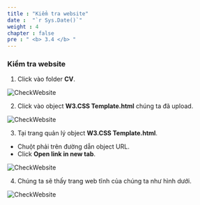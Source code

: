 ```yaml
---
title : "Kiểm tra website"
date :  "`r Sys.Date()`" 
weight : 4 
chapter : false
pre : " <b> 3.4 </b> "
---
```

### Kiểm tra website

1. Click vào folder **CV**.
  
![CheckWebsite](/images/3.HoststaticwebinS3/3.4-check/001.png)

2. Click vào object **W3.CSS Template.html** chúng ta đã upload.
   
![CheckWebsite](/images/3.HoststaticwebinS3/3.4-check/002.png)

3. Tại trang quản lý object **W3.CSS Template.html**.
  + Chuột phải trên đường dẫn object URL.
  + Click **Open link in new tab**.

![CheckWebsite](/images/3.HoststaticwebinS3/3.4-check/003.png)

4. Chúng ta sẽ thấy trang web tĩnh của chúng ta như hình dưới.

![CheckWebsite](/images/3.HoststaticwebinS3/3.4-check/MyCV.png)
